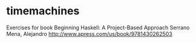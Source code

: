 # timemachines

Exercises for book Beginning Haskell: A Project-Based Approach Serrano Mena, Alejandro
http://www.apress.com/us/book/9781430262503
